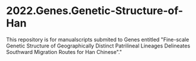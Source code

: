 # 2022.Genes.Genetic-Structure-of-Han
This repository is for manualscripts submited to Genes entitled "Fine-scale Genetic Structure of Geographically Distinct Patrilineal Lineages Delineates Southward Migration Routes for Han Chinese"."
